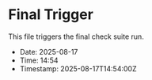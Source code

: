 # Final Trigger

This file triggers the final check suite run.

- Date: 2025-08-17
- Time: 14:54
- Timestamp: 2025-08-17T14:54:00Z

